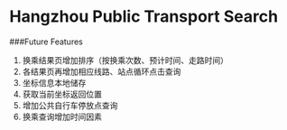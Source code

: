 Hangzhou Public Transport Search
============

###Future Features

1. 换乘结果页增加排序（按换乘次数、预计时间、走路时间）
1. 各结果页再增加相应线路、站点循环点击查询
1. 坐标信息本地储存
1. 获取当前坐标返回位置
1. 增加公共自行车停放点查询
1. 换乘查询增加时间因素

